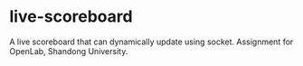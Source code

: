 # live-scoreboard
A live scoreboard that can dynamically update using socket. Assignment for OpenLab, Shandong University.
